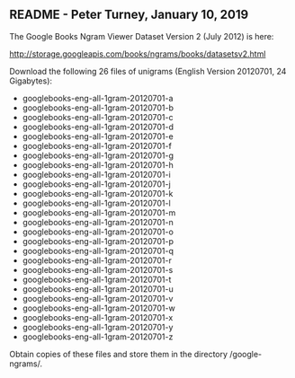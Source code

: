 
README - Peter Turney, January 10, 2019
---------------------------------------

The Google Books Ngram Viewer Dataset Version 2 (July 2012) is here:

http://storage.googleapis.com/books/ngrams/books/datasetsv2.html

Download the following 26 files of unigrams (English Version 20120701, 24 Gigabytes):

- googlebooks-eng-all-1gram-20120701-a
- googlebooks-eng-all-1gram-20120701-b
- googlebooks-eng-all-1gram-20120701-c
- googlebooks-eng-all-1gram-20120701-d
- googlebooks-eng-all-1gram-20120701-e
- googlebooks-eng-all-1gram-20120701-f
- googlebooks-eng-all-1gram-20120701-g
- googlebooks-eng-all-1gram-20120701-h
- googlebooks-eng-all-1gram-20120701-i
- googlebooks-eng-all-1gram-20120701-j
- googlebooks-eng-all-1gram-20120701-k
- googlebooks-eng-all-1gram-20120701-l
- googlebooks-eng-all-1gram-20120701-m
- googlebooks-eng-all-1gram-20120701-n
- googlebooks-eng-all-1gram-20120701-o
- googlebooks-eng-all-1gram-20120701-p
- googlebooks-eng-all-1gram-20120701-q
- googlebooks-eng-all-1gram-20120701-r
- googlebooks-eng-all-1gram-20120701-s
- googlebooks-eng-all-1gram-20120701-t
- googlebooks-eng-all-1gram-20120701-u
- googlebooks-eng-all-1gram-20120701-v
- googlebooks-eng-all-1gram-20120701-w
- googlebooks-eng-all-1gram-20120701-x
- googlebooks-eng-all-1gram-20120701-y
- googlebooks-eng-all-1gram-20120701-z

Obtain copies of these files and store them in the directory /google-ngrams/.

